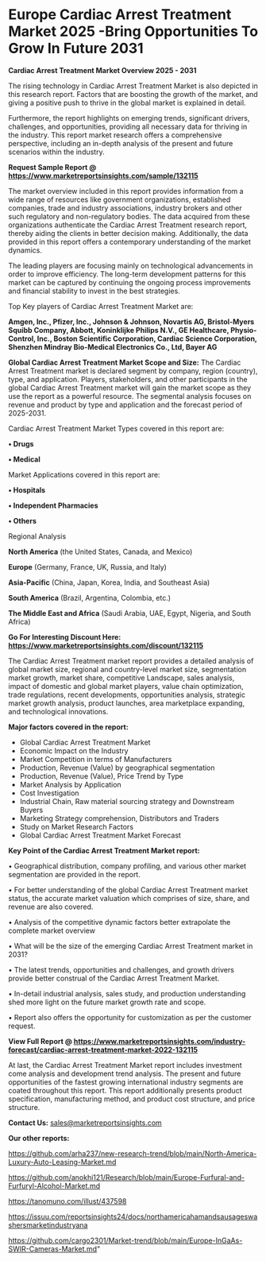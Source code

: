  # Europe Cardiac Arrest Treatment Market 2025 -Bring Opportunities To Grow In Future 2031

<Strong> Cardiac Arrest Treatment Market Overview 2025 - 2031</strong>

The rising technology in Cardiac Arrest Treatment Market is also depicted in this research report. Factors that are boosting the growth of the market, and giving a positive push to thrive in the global market is explained in detail.

Furthermore, the report highlights on emerging trends, significant drivers, challenges, and opportunities, providing all necessary data for thriving in the industry. This report market research offers a comprehensive perspective, including an in-depth analysis of the present and future scenarios within the industry.

<strong>Request Sample Report @ <a href=https://www.marketreportsinsights.com/sample/132115>https://www.marketreportsinsights.com/sample/132115</a></strong>

The market overview included in this report provides information from a wide range of resources like government organizations, established companies, trade and industry associations, industry brokers and other such regulatory and non-regulatory bodies. The data acquired from these organizations authenticate the Cardiac Arrest Treatment research report, thereby aiding the clients in better decision making. Additionally, the data provided in this report offers a contemporary understanding of the market dynamics.

The leading players are focusing mainly on technological advancements in order to improve efficiency. The long-term development patterns for this market can be captured by continuing the ongoing process improvements and financial stability to invest in the best strategies.

Top Key players of Cardiac Arrest Treatment Market are:

<strong>Amgen, Inc., Pfizer, Inc., Johnson & Johnson, Novartis AG, Bristol-Myers Squibb Company, Abbott, Koninklijke Philips N.V., GE Healthcare, Physio-Control, Inc., Boston Scientific Corporation, Cardiac Science Corporation, Shenzhen Mindray Bio-Medical Electronics Co., Ltd, Bayer AG</strong>

<strong><b>Global Cardiac Arrest Treatment Market Scope and Size:</b></strong>
The Cardiac Arrest Treatment market is declared segment by company, region (country), type, and application. Players, stakeholders, and other participants in the global Cardiac Arrest Treatment market will gain the market scope as they use the report as a powerful resource. The segmental analysis focuses on revenue and product by type and application and the forecast period of 2025-2031.

Cardiac Arrest Treatment Market Types covered in this report are:

<strong>• Drugs

• Medical</strong>

Market Applications covered in this report are:

<strong>• Hospitals

• Independent Pharmacies

• Others</strong> 

Regional Analysis

<strong>North America</strong> (the United States, Canada, and Mexico)

<strong>Europe</strong> (Germany, France, UK, Russia, and Italy)

<strong>Asia-Pacific</strong> (China, Japan, Korea, India, and Southeast Asia)

<strong>South America</strong> (Brazil, Argentina, Colombia, etc.)

<strong>The Middle East and Africa</strong> (Saudi Arabia, UAE, Egypt, Nigeria, and South Africa)

<strong>Go For Interesting Discount Here: <a href=https://www.marketreportsinsights.com/discount/132115>https://www.marketreportsinsights.com/discount/132115</a></strong>

The Cardiac Arrest Treatment market report provides a detailed analysis of global market size, regional and country-level market size, segmentation market growth, market share, competitive Landscape, sales analysis, impact of domestic and global market players, value chain optimization, trade regulations, recent developments, opportunities analysis, strategic market growth analysis, product launches, area marketplace expanding, and technological innovations.

<strong><b>Major factors covered in the report:</b></strong>
<ul>
  <li>Global Cardiac Arrest Treatment Market </li>
  <li>Economic Impact on the Industry</li>
  <li>Market Competition in terms of Manufacturers</li>
  <li>Production, Revenue (Value) by geographical segmentation</li>
  <li>Production, Revenue (Value), Price Trend by Type</li>
  <li>Market Analysis by Application</li>
  <li>Cost Investigation</li>
  <li>Industrial Chain, Raw material sourcing strategy and Downstream Buyers</li>
  <li>Marketing Strategy comprehension, Distributors and Traders</li>
  <li>Study on Market Research Factors</li>
  <li>Global Cardiac Arrest Treatment Market Forecast</li>
</ul>

<strong><b>Key Point of the Cardiac Arrest Treatment Market report:</b></strong>

• Geographical distribution, company profiling, and various other market segmentation are provided in the report.

• For better understanding of the global Cardiac Arrest Treatment market status, the accurate market valuation which comprises of size, share, and revenue are also covered.

• Analysis of the competitive dynamic factors better extrapolate the complete market overview

• What will be the size of the emerging Cardiac Arrest Treatment market in 2031?

• The latest trends, opportunities and challenges, and growth drivers provide better construal of the Cardiac Arrest Treatment Market.

• In-detail industrial analysis, sales study, and production understanding shed more light on the future market growth rate and scope.

• Report also offers the opportunity for customization as per the customer request.

<strong><b>View Full Report @ <a href=https://www.marketreportsinsights.com/industry-forecast/cardiac-arrest-treatment-market-2022-132115>https://www.marketreportsinsights.com/industry-forecast/cardiac-arrest-treatment-market-2022-132115</a></b></strong>


At last, the Cardiac Arrest Treatment Market report includes investment come analysis and development trend analysis. The present and future opportunities of the fastest growing international industry segments are coated throughout this report. This report additionally presents product specification, manufacturing method, and product cost structure, and price structure.

<strong>Contact Us:</strong>
sales@marketreportsinsights.com

<strong>Our other reports:</strong>

<a href=https://github.com/arha237/new-research-trend/blob/main/North-America-Luxury-Auto-Leasing-Market.md>https://github.com/arha237/new-research-trend/blob/main/North-America-Luxury-Auto-Leasing-Market.md</a>

<a href=https://github.com/anokhi121/Research/blob/main/Europe-Furfural-and-Furfuryl-Alcohol-Market.md>https://github.com/anokhi121/Research/blob/main/Europe-Furfural-and-Furfuryl-Alcohol-Market.md</a>

<a href=https://tanomuno.com/illust/437598>https://tanomuno.com/illust/437598</a>

<a href=https://issuu.com/reportsinsights24/docs/northamericahamandsausageswashersmarketindustryana>https://issuu.com/reportsinsights24/docs/northamericahamandsausageswashersmarketindustryana</a>

<a href=https://github.com/cargo2301/Market-trend/blob/main/Europe-InGaAs-SWIR-Cameras-Market.md>https://github.com/cargo2301/Market-trend/blob/main/Europe-InGaAs-SWIR-Cameras-Market.md</a>"
